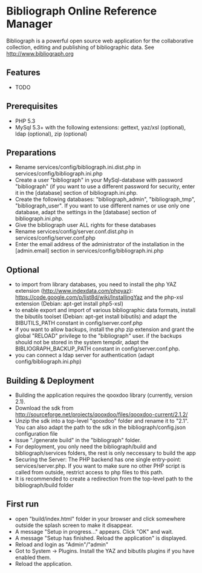 Bibliograph Online Reference Manager
====================================

Bibliograph is a powerful open source web application for the collaborative collection, editing and publishing of
bibliographic data. See http://www.bibliograph.org

Features
--------
- TODO

Prerequisites
-------------
- PHP 5.3
- MySql 5.3+ with the following extensions: gettext, yaz/xsl (optional), ldap (optional), zip (optional)

Preparations
------------
- Rename services/config/bibliograph.ini.dist.php in services/config/bibliograph.ini.php
- Create a user "bibliograph" in your MySql-database with password "bibliograph" (if you want to use a different
  password for security, enter it in the [database] section of bibliograph.ini.php.
- Create the following databases: "bibliograph_admin", "bibliograph_tmp", "bibliograph_user". If you want to use
  different names or use only one database, adapt the settings in the [database] section of bibliograph.ini.php.
- Give the bibliograph user ALL rights for these databases
- Rename services/config/server.conf.dist.php in services/config/server.conf.php
- Enter the email address of the administrator of the installation in the [admin.email] section
  in services/config/bibliograph.ini.php

Optional
--------
- to import from library databases, you need to install the php YAZ extension (http://www.indexdata.com/phpyaz):
  https://code.google.com/p/list8d/wiki/InstallingYaz
  and the php-xsl extension (Debian: apt-get install php5-xsl)
- to enable export and import of various bibliographic data formats, install the bibutils toolset
  (Debian: apt-get install bibutils) and adapt the BIBUTILS_PATH constant in config/server.conf.php
- if you want to allow backups, install the php zip extension and grant the global "RELOAD" privilege to the
 "bibliograph"
  user. if the backups should not be stored in the system tempdir, adapt the BIBLIOGRAPH_BACKUP_PATH constant in
  config/server.conf.php.
- you can connect a ldap server for authentication (adapt config/bibliograph.ini.php)

Building & Deployment
-----------------------
- Building the application requires the qooxdoo library (currently, version 2.1).
- Download the sdk from http://sourceforge.net/projects/qooxdoo/files/qooxdoo-current/2.1.2/
- Unzip the sdk into a top-level "qooxdoo" folder and rename it to "2.1". You can also adapt the path to the sdk in the
  bibliograph/config.json configuration file
- Issue "./generate build" in the "bibliograph" folder.
- For deployment, you only need the bibliograph/build and bibliograph/services folders, the rest is only neccessary to
  build the app
- Securing the Server: The PHP backend has one single entry-point: services/server.php. If you want to make sure no
  other PHP script is called from outside, restrict access to php files to this path.
- It is recommended to create a redirection from the top-level path to the bibliograph/build folder

First run
---------
- open "build/index.html" folder in your browser and click somewhere outside the splash screen to make it disappear.
- A message "Setup in progress..." appears. Click "OK" and wait.
- A message "Setup has finished. Reload the application" is displayed.
- Reload and login as "Admin"/"admin"
- Got to System -> Plugins. Install the YAZ and bibutils plugins if you have enabled them.
- Reload the application.